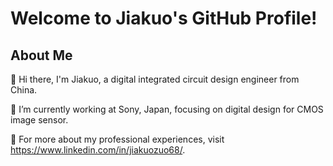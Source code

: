 # Welcome to Jiakuo's GitHub Profile!

## About Me
👋 Hi there, I'm Jiakuo, a digital integrated circuit design engineer from China.

🔭 I’m currently working at Sony, Japan, focusing on digital design for CMOS image sensor.

📄 For more about my professional experiences, visit https://www.linkedin.com/in/jiakuozuo68/.
